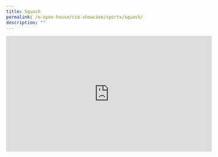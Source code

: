 ```yaml
---
title: Squash
permalink: /e-open-house/cca-showcase/sports/squash/
description: ""
---
```

<center><iframe allowfullscreen="" allow="accelerometer; autoplay; clipboard-write; encrypted-media; gyroscope; picture-in-picture; web-share" frameborder="0" title="YouTube video player" src="https://www.youtube.com/embed/dBj133_RGKs" height="315" width="560"></iframe></center>